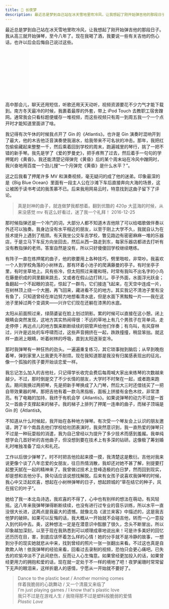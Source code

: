 ```yaml
---
title: 🌃 长夜梦
description: 最近总是梦到自己站在冰天雪地里吹冷风，让我想起了刚开始弹吉他的那段日子。
---
```


最近总是梦到自己站在冰天雪地里吹冷风，让我想起了刚开始弹吉他的那段日子。我从高三就开始弹琴，至今八年了。现在我喝了酒，我要说一些有关吉他的伤心话，也许以后会后悔自己说过这些。

<center>
<iframe
  frameborder="no"
  border="0"
  marginwidth="0"
  marginheight="0"
  width=355
  height=150
  src="//music.163.com/outchain/player?type=2&id=659423&auto=0"
></iframe>
</center>

高中那会儿，聊天还用短信，听歌还用天天动听，视频资源要花不少力气才能下载到。南方冬天最冷的时候，我裹着最厚的外套，带上 iPod Touch 去教职工宿舍蹭网。通常我会只看标题便缓存一堆视频，而这些视频只有周一到周五我一个一个点开时才能知道里面讲了啥。

我记得有次午休的时候我点开了 Gin 的《Atlantis》。也许是 Gin 演奏时混响开到了最大，他的木吉他泛音演奏使我溺水，给我带来不可名状的冲击。那年，我把红包偷偷藏起来整整一千，然后乘着回到学校的周末，跑遍城里的琴行，挑了一把不错的新手琴。我先是学了《爱的罗曼史》，把手疼熬了过去，然后着手一句句的学押尾的《黄昏》。我还能清楚记得弹完《黄昏》后的某个周末站在冷风中蹭网时，我兴奋地用百度一个劲儿搜“一个月弹完《黄昏》是什么水平？”。

这之后我看了押尾许多 MV 和演奏视频，毫无疑问的成了他的迷弟。印象最深的是《Big Blue Ocean》里面有一段主人公在沙滩下车后直接奔向大海的场景，这让被困于读书考试的我羡慕不已。后来我用网易云时，特意找到这曲子留下了评论。

> 真是封神的曲子，就连做梦我都想着。翻到优酷的 420p 大蓝海的时候，从来没感觉 mv 有这么好看过，迷了我一个礼拜！
> <name>2016-12-25</name>

那时候指弹还是一个冷门的词，大部分人都不知道木吉他除了可以给唱歌做伴奏以外还可以独奏。我身边没有水平相近的朋友，以至于刚上大学不久，我就自认为在技术提升上遇到了瓶颈。有天我坐公交车去学校，瞥见路边有密密麻麻一堆的乐器店，于是立马下车反方向坐回去，然后从西一路走到东，每家乐器店都进去打听有没有教指弹的老师。答案自然是没有，所以只好傻傻回学校继续瞎练。

有阵子一直在练押尾的曲子，他的歌要用上各种技巧，劈里啪啦，非常吵。我喜欢一个人到学校角落的小树林去，那有环着小池子的爬满藤曼的亭子。有时坐亭子里，有时坐草地上。风有些冷，但太阳照过来暖和呀。时常有我叫不出名字的小鸟在藤曼织成的洞里翻来跳去，又或者在假山边打转儿。亭子外面，水面浮光跃金；鱼翻起一个不起眼的浪花，惊起了一群鸟，它们接连飞起来，在天空中连成一片，在树林顶上绕一个大圈，再飞回来，藏进看不见的地方。其实我记不清池子里有没有鱼了，只知道曾经在岸边努力地想看清水底，但是水面下黑黢黢一片——我在这池子里掉过两个变调夹——兴许它们现在还躺在漆黑的水底。

太阳从前面照过来，绿荫婆娑在脸上划过阴影。累的时候可以直接在这小憩。闭上眼睛会突然发现，这地方其实热闹得很：不远的草地上有几个男孩子在背单词，走走停停；再远点儿的地方飘来断断续续的铜管声给他们伴奏；有鸟叫，有风穿林过，兴许是远处的车呼啸而过，这些声音拥挤在一起，跌跌撞撞，稍显笨拙。就这样一直闭上眼睛，听着树林的呼吸，直到太阳逐渐变冷。

那时我弹琴有一种狂热的劲头。一遍遍重复练习，其它琐事抛到脑后；从早到晚抱着琴，弹到家里人比我更先不耐烦。现在我知道那是我没有归属感表现出的征兆，像一个孤独的孩子要开始谈恋爱一样。

我忘记怎么加入的吉他社，只记得学长收完会费后每周喊大家出来练琴的次数越来越少。不过，那时倒是交了不少长情的朋友，大学时不时聚在一起，或者跑来跑去。期间我换过两把琴，先是把新手琴换成了入门琴，然后大三时还借钱买了一把自带效果器的琴。那把吉他有着一款乌黑指板，面板上拼接有金色木纹，非常漂亮。有了电箱的加持，我终于有机会学《Atlantis》。如果说弹琴的动力不过是一首又一首曲子支撑起来的梯子。我的梯子上排列了押尾一连串的曲子，而梯子顶端是 Gin 的《Atlantis》。

不知道从什么时候起，我开始在各种地方弹琴。有次受一个琴友会上认识的朋友邀请，跨了半个南昌去他们学校给社团表演时，我突然意识到，我一直热爱的弹琴只不过是一种玩耍般的消遣，我为自己曾经以为提升了多少技术而感到羞赧。我单纯想学会几首好听的吉他曲子，但没想到要在技术上有多深的钻研。这像极了筹划婚礼时唯独准备了焰火和礼花。

工作以后很少弹琴了。时不时把吉他捡起来摸一摸，我清楚这是敷衍。吉他对我来说更像个谈了八年恋爱的女朋友，往日热情消散，我却还对她不甚了解，别提要打起整天腻在一起的精神来了。我曾做过技术上登峰造极的白日梦，然而回到现实，却是想和吉他分手。换句话应该说想找解脱。后来有女孩子说喜欢我弹琴的时候，我心中又泛起欢喜，想起在小树林弹琴的日子，想起顾城的“草在结它的种子，风在摇它的叶子”。

她给了我一本北岛诗选，我欢喜的不得了，心中也有别样的想法在萌动，有风轻摇。这八年来我弹琴弹得断断续续，也没有进行过专业的音乐训练，所以水平一直没很大长进，这两点是我最大的遗憾。就像北岛《波兰来客》中描述的，这是我吉他梦的破碎。如果可以反悔的话，我大概从一开始就不会碰吉他，转而一心一意投入到代码中去。奥，这种想法一定是在潜意识中酝酿了很久，念头不断冒出，所以印象越加深刻，以至于现在我熟悉到可以顺理成章地说出来！可是许多美好的回忆还历历在目，害，到底应该怀着怎么样的心情！她的分手就不是冷静的故事，一想到分手的现实她就悲从中来，找到曾经的照片一张一张翻出来看。不过这也真是自欺欺人呐！依我弹琴的经验来看，回看过去录制的视频，恐怕只会更心痛吧。已失去的欢愉冲淡不了此间悲伤，反而让人心生悔意。如果曾经更加投入的话，如果曾经更用力的拥抱和爱的话，现在就一定处于不一样的境地了吧！夜梦阑珊时常常留下无声的眼泪来，这样折磨人的感情，宁愿从一开始就不要好了。

> Dance to the plastic beat / Another morning comes <br>
> 伴着我脆弱的心跳舞动 / 又一个清晨又来临了 <br>
> I'm just playing games / I know that's plastic love <br>
> 我只不过是在游戏人生 / 我晓得那不过是塑料般脆弱的爱情 <br>
> <name><i>Plastic Love</i></name>
